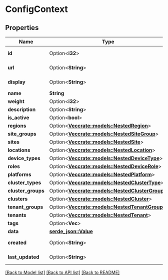 # ConfigContext

## Properties

Name | Type | Description | Notes
------------ | ------------- | ------------- | -------------
**id** | Option<**i32**> |  | [optional][readonly]
**url** | Option<**String**> |  | [optional][readonly]
**display** | Option<**String**> |  | [optional][readonly]
**name** | **String** |  | 
**weight** | Option<**i32**> |  | [optional]
**description** | Option<**String**> |  | [optional]
**is_active** | Option<**bool**> |  | [optional]
**regions** | Option<[**Vec<crate::models::NestedRegion>**](NestedRegion.md)> |  | [optional]
**site_groups** | Option<[**Vec<crate::models::NestedSiteGroup>**](NestedSiteGroup.md)> |  | [optional]
**sites** | Option<[**Vec<crate::models::NestedSite>**](NestedSite.md)> |  | [optional]
**locations** | Option<[**Vec<crate::models::NestedLocation>**](NestedLocation.md)> |  | [optional]
**device_types** | Option<[**Vec<crate::models::NestedDeviceType>**](NestedDeviceType.md)> |  | [optional]
**roles** | Option<[**Vec<crate::models::NestedDeviceRole>**](NestedDeviceRole.md)> |  | [optional]
**platforms** | Option<[**Vec<crate::models::NestedPlatform>**](NestedPlatform.md)> |  | [optional]
**cluster_types** | Option<[**Vec<crate::models::NestedClusterType>**](NestedClusterType.md)> |  | [optional]
**cluster_groups** | Option<[**Vec<crate::models::NestedClusterGroup>**](NestedClusterGroup.md)> |  | [optional]
**clusters** | Option<[**Vec<crate::models::NestedCluster>**](NestedCluster.md)> |  | [optional]
**tenant_groups** | Option<[**Vec<crate::models::NestedTenantGroup>**](NestedTenantGroup.md)> |  | [optional]
**tenants** | Option<[**Vec<crate::models::NestedTenant>**](NestedTenant.md)> |  | [optional]
**tags** | Option<**Vec<String>**> |  | [optional]
**data** | [**serde_json::Value**](.md) |  | 
**created** | Option<**String**> |  | [optional][readonly]
**last_updated** | Option<**String**> |  | [optional][readonly]

[[Back to Model list]](../README.md#documentation-for-models) [[Back to API list]](../README.md#documentation-for-api-endpoints) [[Back to README]](../README.md)


